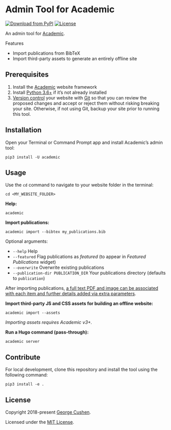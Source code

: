 # Admin Tool for Academic

[![Download from PyPI](https://img.shields.io/pypi/v/academic.svg)](https://pypi.python.org/pypi/academic)
[![License](https://img.shields.io/pypi/l/academic.svg)](https://pypi.python.org/pypi/academic)

An admin tool for [Academic](https://sourcethemes.com/academic/).

Features

* Import publications from BibTeX
* Import third-party assets to generate an entirely offline site

## Prerequisites

1. Install the [Academic](https://sourcethemes.com/academic/) website framework
2. Install [Python 3.6+](https://realpython.com/installing-python/) if it’s not already installed
3. [Version control](https://guides.github.com/introduction/git-handbook/#version-control) your website with [Git](http://rogerdudler.github.io/git-guide/) so that you can review the proposed changes and accept or reject them without risking breaking your site. Otherwise, if not using Git, backup your site prior to running this tool.

## Installation

Open your Terminal or Command Prompt app and install Academic’s admin tool:

    pip3 install -U academic

## Usage

Use the `cd` command to navigate to your website folder in the terminal:

    cd <MY_WEBSITE_FOLDER>

**Help:**

    academic

**Import publications:**

    academic import --bibtex my_publications.bib

Optional arguments:

* `--help` Help
* `--featured` Flag publications as *featured* (to appear in *Featured Publications* widget)
* `--overwrite` Overwrite existing publications
* `--publication-dir PUBLICATION_DIR` Your publications directory (defaults to `publication`)

After importing publications, [a full text PDF and image can be associated with each item and further details added via extra parameters](https://sourcethemes.com/academic/docs/managing-content/#manually).

**Import third-party JS and CSS assets for building an offline website:**

    academic import --assets

*Importing assets requires Academic v3+.*

**Run a Hugo command (pass-through):**

    academic server

## Contribute

For local development, clone this repository and install the tool using the following command:

    pip3 install -e .

## License

Copyright 2018-present [George Cushen](https://georgecushen.com).

Licensed under the [MIT License](https://github.com/sourcethemes/academic-admin/blob/master/LICENSE.md).
